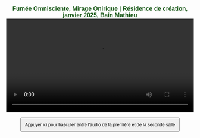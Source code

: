 <html lang="fr">
<head>
<meta charset="UTF-8">
<meta name="viewport" content="width=device-width, initial-scale=1.0">
<title>Félix-Antoine Coutu</title>
<style>
   body {
       font-family: Arial, sans-serif;
       text-align: center;
       padding: 10px;
   }
   video {
       width: 100%;
       max-width: 2000px;
       video-align: center;
   }
   button {
       margin: 0px;
       padding: 10px;
       font-size: 12px;
   }
   /* Changer la taille de la police pour les titres */
   h1 {
      font-size: 16px !important;  /* Ajuste la taille ici comme tu le souhaites */
      font-weight: bold;
      /*color: #5B5B5B; */ /* Facultatif : change la couleur si nécessaire */
      color: #1c5b1b;
      margin: 0;  /* Empêche les marges par défaut entre les h1 */
      border: none;  /* Enlève les bordures */
   }
   /* Si tu veux ajouter des espacements spécifiques entre les deux titres */
   .titre-1 {
      margin-bottom: 0px;  /* Ajoute un espace après le premier titre */
      margin-top: 0px;  /* Ajoute un espace après le premier titre */
      
   }
</style>
</head>
<body>

<!-- Premier titre avec une classe pour un espacement -->
<h1 class="titre-1">Fumée Omnisciente, Mirage Onirique | Résidence de création, janvier 2025, Bain Mathieu</h1>

<!-- Vidéo divisée en deux (les deux salles) -->
<video id="video" controls autoplay>
   <source src="https://dl.dropboxusercontent.com/scl/fi/vn856dku4ckgm35azhbz1/Fumee-Omnisciente-Mirage-Onirique02.mp4?rlkey=khuru1f6c5woeclemz1ai9rlz&st=pksoqe29&raw=1" type="video/mp4">    
   Votre navigateur ne prend pas en charge la vidéo HTML5.
</video>

<!-- Pistes audio -->
<audio id="audioSalle1" loop>
   <source src="https://www.dropbox.com/scl/fi/5y2aka0keombw6ha0ltg4/FOMO_Audio_Perfo-res-Bain-Mathieu.wav?rlkey=bjy3ssu3mofyg2m5jgvbvwmgl&st=9brcjj0g&raw=1" type="audio/wav">
   Votre navigateur ne prend pas en charge l'audio.
</audio>
<audio id="audioSalle2" loop>
   <source src="audio_salle2.mp3" type="audio/mp3">
   Votre navigateur ne prend pas en charge l'audio.
</audio>

<!-- Boutons de contrôle -->
<button id="btnBascule">Appuyer ici pour basculer entre l'audio de la première et de la seconde salle</button>

  <!-- Script JavaScript intégré -->
  <script>
    var audioSalle1 = document.getElementById("audioSalle1");
    var audioSalle2 = document.getElementById("audioSalle2");
    var video = document.getElementById("video");

    var audioActif = audioSalle2; // On commence avec l'audio de la Salle 2

    // Démarrage de la vidéo : on synchronise et joue l'audio actif
    video.addEventListener("play", function() {
        if (audioActif.paused) {
            audioActif.currentTime = video.currentTime; // Synchroniser avec la vidéo
            audioActif.play(); // Jouer uniquement l'audio actif
        }
    });

    // Mise en pause : on met aussi l'audio actif en pause
    video.addEventListener("pause", function() {
        audioActif.pause();
    });

    // Synchroniser la position de l'audio avec la vidéo
    video.addEventListener("timeupdate", function() {
        if (!video.paused) {
            audioActif.currentTime = video.currentTime;
        }
    });

    // Lorsqu'on cherche un moment précis dans la vidéo
    video.addEventListener("seeked", function() {
        audioActif.currentTime = video.currentTime;
    });

    // Bouton pour basculer entre les pistes audio
    document.getElementById("btnBascule").addEventListener("click", function() {
        if (audioActif === audioSalle1) {
            audioSalle1.muted = true;
            audioSalle2.muted = false;
            audioActif = audioSalle2;
        } else {
            audioSalle1.muted = false;
            audioSalle2.muted = true;
            audioActif = audioSalle1;
        }

        // Synchroniser et jouer immédiatement l'audio actif
        audioActif.currentTime = video.currentTime;
        if (!video.paused) {
            audioActif.play();
        }
    });
</script>

</body>
</html>
